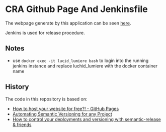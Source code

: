 # CRA Github Page And Jenkinsfile

The webpage generate by this application can be seen
[here](https://carltonj2000.github.io/cra-ghpages/).

Jenkins is used for release procedure.

## Notes

- use `docker exec -it lucid_lumiere bash` to login into the running jenkins
  instance and replace luchid_lumiere with the docker container name

## History

The code in this repository is based on:

- [How to host your website for free?! - GitHub Pages](https://www.youtube.com/watch?v=GkXOyVnDrG0)
- [Automating Semantic Versioning for any Project](https://hodgkins.io/automating-semantic-versioning)
- [How to control your deployments and versioning with semantic-release & friends](https://blog.logrocket.com/never-guess-about-project-history-again-31f65091f668/)
